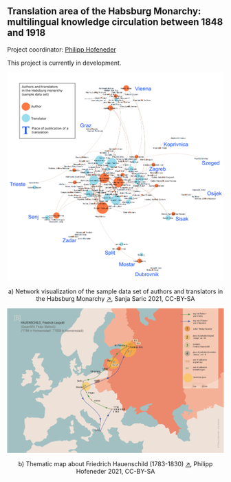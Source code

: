 ## Translation area of the Habsburg Monarchy: multilingual knowledge circulation between 1848 and 1918

<p>Project coordinator: <a href="https://homepage.uni-graz.at/de/philipp.hofeneder/" title="Philipp Hofeneder website" target="_blank">Philipp Hofeneder</a></p>
<p>This project is currently in development.</p>

![Image](authors_translators_places_legend.png)

<p align="center">a) Network visualization of the sample data set of authors and translators in the Habsburg Monarchy <a title="Open image in new tab" href="https://sanjasaric.github.io/HaDUe/authors_translators_places_legend.png" target="_blank">↗</a>, Sanja Saric 2021, CC-BY-SA</p>

![Image](Hauenschild3.jpg)

<p align="center">b) Thematic map about Friedrich Hauenschild (1783-1830) <a title="Open image in new tab" href="https://sanjasaric.github.io/HaDUe/Hauenschild3.jpg" target="_blank">↗</a>, Philipp Hofeneder 2021, CC-BY-SA</p>
